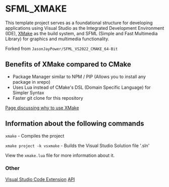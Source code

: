 # SFML_XMAKE
This template project serves as a foundational structure for developing applications using Visual Studio as the Integrated Development Environment (IDE), [XMake](https://xmake.io/#/guide/installation) as the build system, and SFML (Simple and Fast Multimedia Library) for graphics and multimedia functionality.

Forked from `JasonJayPower/SFML_VS2022_CMAKE_64-Bit`

## Benefits of XMake compared to CMake

- Package Manager similar to NPM / PIP (Allows you to install any package in xrepo)
- Uses Lua instead of CMake's DSL (Domain Specific Language) for Simpler Syntax
- Faster git clone for this repository

[Page discussing why to use XMake](https://github.com/xmake-io/xmake/wiki/C-and-Cplusplus-build-system,-I-use-xmake)

## Information about the following commands

```xmake``` - Compiles the project

```xmake project -k vsxmake``` - Builds the Visual Studio Solution file '.sln'

View the `xmake.lua` file for more information about it.

### Other

[Visual Studio Code Extension](https://marketplace.visualstudio.com/items?itemName=tboox.xmake-vscode)
[API](https://xmake.io/#/manual/project_target)